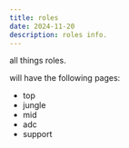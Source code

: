 ```yaml
---
title: roles
date: 2024-11-20
description: roles info.
---
```


all things roles.

will have the following pages:
- top
- jungle
- mid
- adc
- support